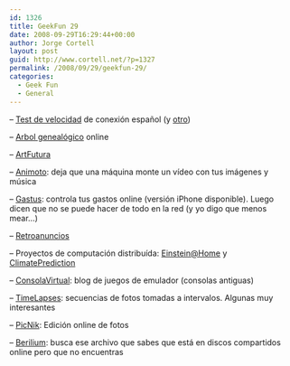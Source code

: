 ```yaml
---
id: 1326
title: GeekFun 29
date: 2008-09-29T16:29:44+00:00
author: Jorge Cortell
layout: post
guid: http://www.cortell.net/?p=1327
permalink: /2008/09/29/geekfun-29/
categories:
  - Geek Fun
  - General
---
```

&#8211; <a title="http://www.testdevelocidad.es/" href="http://www.testdevelocidad.es/" target="_blank">Test de velocidad</a> de conexión español (y <a title="http://velocidad.info/" href="http://velocidad.info/" target="_blank">otro</a>)

&#8211; <a title="http://www.myheritage.es/" href="http://www.myheritage.es/" target="_blank">Arbol genealógico</a> online

&#8211; <a title="http://www.artfutura.org" href="http://www.artfutura.org" target="_blank">ArtFutura</a>

&#8211; <a title="http://animoto.com/" href="http://animoto.com/" target="_blank">Animoto</a>: deja que una máquina monte un vídeo con tus imágenes y música

&#8211; <a title="http://gastus.com/" href="http://gastus.com/" target="_blank">Gastus</a>: controla tus gastos online (versión iPhone disponible). Luego dicen que no se puede hacer de todo en la red (y yo digo que menos mear&#8230;)

&#8211; <a title="http://www.retroanuncios.com/" href="http://www.retroanuncios.com/" target="_blank">Retroanuncios</a>

&#8211; Proyectos de computación distribuída: <a title="http://einstein.phys.uwm.edu/" href="http://einstein.phys.uwm.edu/" target="_blank">Einstein@Home</a> y <a title="http://climateprediction.net/" href="http://climateprediction.net/" target="_blank">ClimatePrediction</a>

&#8211; <a title="http://consolavirtual.com/" href="http://consolavirtual.com/" target="_blank">ConsolaVirtual</a>: blog de juegos de emulador (consolas antiguas)

&#8211; <a title="http://timelapses.tv/blog/" href="http://timelapses.tv/blog/" target="_blank">TimeLapses</a>: secuencias de fotos tomadas a intervalos. Algunas muy interesantes

&#8211; [PicNik](http://www.picnik.com/ "http://www.picnik.com/"): Edición online de fotos

&#8211; <a title="http://www.berilium.es/" href="http://www.berilium.es/" target="_blank">Berilium</a>: busca ese archivo que sabes que está en discos compartidos online pero que no encuentras